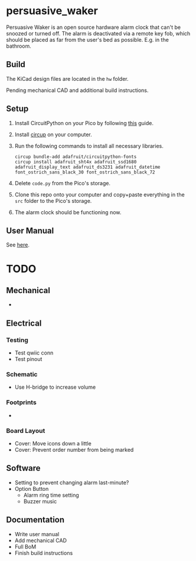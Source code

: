 # persuasive_waker
Persuasive Waker is an open source hardware alarm clock that can't be snoozed or turned off. The alarm is deactivated via a remote key fob, which should be placed as far from the user's bed as possible. E.g. in the bathroom.

## Build
The KiCad design files are located in the `hw` folder.

Pending mechanical CAD and additional build instructions.

## Setup
1. Install CircuitPython on your Pico by following [this](https://learn.adafruit.com/getting-started-with-raspberry-pi-pico-circuitpython/circuitpython) guide.

2. Install [circup](https://learn.adafruit.com/keep-your-circuitpython-libraries-on-devices-up-to-date-with-circup/prepare) on your computer.

3. Run the following commands to install all necessary libraries.

    ```
    circup bundle-add adafruit/circuitpython-fonts
    circup install adafruit_sht4x adafruit_ssd1680 adafruit_display_text adafruit_ds3231 adafruit_datetime font_ostrich_sans_black_30 font_ostrich_sans_black_72
    ```
4. Delete `code.py` from the Pico's storage.

5. Clone this repo onto your computer and copy+paste everything in the `src` folder to the Pico's storage.

6. The alarm clock should be functioning now.

## User Manual
See [here](user_manual.md).

# TODO

## Mechanical
- 

## Electrical
### Testing
- Test qwiic conn
- Test pinout

### Schematic
- Use H-bridge to increase volume

### Footprints
- 

### Board Layout
- Cover: Move icons down a little
- Cover: Prevent order number from being marked

## Software
- Setting to prevent changing alarm last-minute?
- Option Button
    - Alarm ring time setting
    - Buzzer music
    
## Documentation
- Write user manual
- Add mechanical CAD
- Full BoM
- Finish build instructions